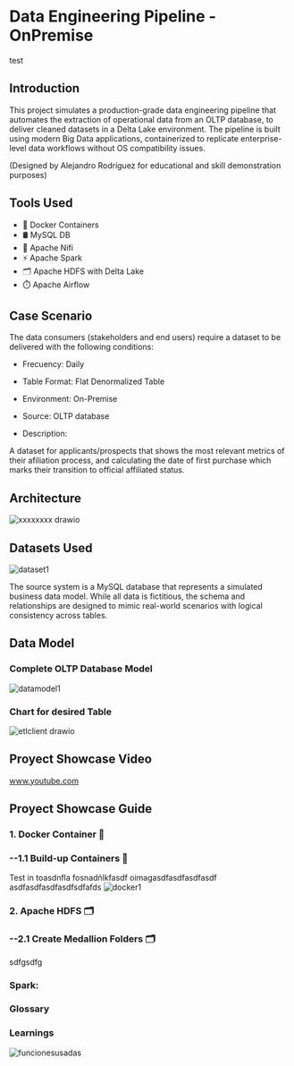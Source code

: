 # Data Engineering Pipeline - OnPremise
test
## Introduction

This project simulates a production-grade data engineering pipeline that automates the extraction of operational data from an OLTP database, to deliver cleaned datasets in a Delta Lake environment. The pipeline is built using modern Big Data applications, containerized to replicate enterprise-level data workflows without OS compatibility issues.

(Designed by Alejandro Rodríguez for educational and skill demonstration purposes)

## Tools Used
- 🐳 Docker Containers 
- 🛢️ MySQL DB
- 🔄 Apache Nifi
- ⚡ Apache Spark
- 🗂️ Apache HDFS with Delta Lake
- ⏱️ Apache Airflow

## Case Scenario
The data consumers (stakeholders and end users) require a dataset to be delivered with the following conditions:

- Frecuency: Daily
- Table Format: Flat Denormalized Table
- Environment: On-Premise
- Source: OLTP database

- Description:

A dataset for applicants/prospects that shows the most relevant metrics of their afiliation process, and calculating the date of first purchase which marks their transition to official affiliated status.



## Architecture
![xxxxxxxx drawio](https://github.com/user-attachments/assets/19ef1dfd-c282-4aaf-a2f8-edfa7023d4f1)

## Datasets Used
![dataset1](https://github.com/user-attachments/assets/309bd941-b8a0-40a0-ac6c-243f393cd3e7)

The source system is a MySQL database that represents a simulated business data model. While all data is fictitious, the schema and relationships are designed to mimic real-world scenarios with logical consistency across tables.

## Data Model
### Complete OLTP Database Model
![datamodel1](https://github.com/user-attachments/assets/cc53a22c-a9ae-44d2-9b59-fb38ac1bdeeb)

### Chart for desired Table
![etlclient drawio](https://github.com/user-attachments/assets/9ec63cda-8cea-4b85-8741-d7cc2f0cb402)

## Proyect Showcase Video
www.youtube.com 
## Proyect Showcase Guide 
### 1. Docker Container 🐳

### --1.1 Build-up Containers 🐳
Test in toasdnfla  fosnadñlkfasdf  oimagasdfasdfasdfasdf
asdfasdfasdfasdfsdfafds
![docker1](https://github.com/user-attachments/assets/392775c9-191b-4b5a-8eda-e26786b2bc0d)



### 2. Apache HDFS 🗂️

### --2.1 Create Medallion Folders 🗂️
sdfgsdfg

### Spark:

### Glossary

### Learnings

![funcionesusadas](https://github.com/user-attachments/assets/ff5af71f-5a19-4f68-8aad-a2940089bc55)

